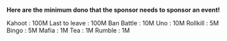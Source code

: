 **Here are the minimum dono that the sponsor needs to sponsor an event!**

Kahoot : 100M
Last to leave : 100M
Ban Battle : 10M
Uno : 10M
Rollkill : 5M
Bingo : 5M
Mafia : 1M
Tea : 1M
Rumble : 1M
